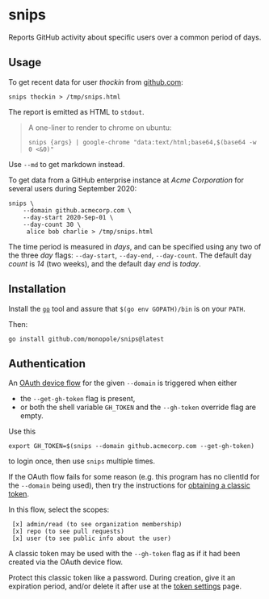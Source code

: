 [github.com]: github.com
[OAuth device flow]: https://docs.github.com/en/apps/oauth-apps/building-oauth-apps/authorizing-oauth-apps#device-flow
[token settings]: https://github.com/settings/tokens
[obtaining a classic token]: https://docs.github.com/en/authentication/keeping-your-account-and-data-secure/creating-a-personal-access-token#creating-a-personal-access-token-classic
[pandoc]: https://pandoc.org/
[`go`]: https://go.dev


<!--
 TODO

 * Add jira access via https://github.com/ctreminiom/go-atlassian
-->


# snips

Reports GitHub activity about specific users over a common period of days.

## Usage

To get recent data for user _thockin_ from [github.com]:

```
snips thockin > /tmp/snips.html
```

The report is emitted as HTML to `stdout`.

> A one-liner to render to chrome on ubuntu:
>
> ```
> snips {args} | google-chrome "data:text/html;base64,$(base64 -w 0 <&0)"
> ```

Use `--md` to get markdown instead.

To get data from a GitHub enterprise instance at _Acme Corporation_
for several users during September 2020:

```
snips \
    --domain github.acmecorp.com \
    --day-start 2020-Sep-01 \
    --day-count 30 \
     alice bob charlie > /tmp/snips.html
```

The time period is measured in _days_,
and can be specified  using any two of the
three _day_ flags:
`--day-start`, `--day-end`, `--day-count`.
The default day _count_ is _14_ (two weeks),
and the default day _end_ is _today_.

## Installation

Install the [`go`] tool and
assure that `$(go env GOPATH)/bin` is on your `PATH`.

Then:
```
go install github.com/monopole/snips@latest
```

## Authentication

An [OAuth device flow] for the given `--domain` is triggered when either

 * the `--get-gh-token` flag is present,
 * or both the shell variable `GH_TOKEN` and the `--gh-token` override flag are empty.

Use this
```
export GH_TOKEN=$(snips --domain github.acmecorp.com --get-gh-token)
```
to login once, then use `snips` multiple times.

If the OAuth flow fails for some reason (e.g.
this program has no clientId for the `--domain` being used),
then try the instructions for [obtaining a classic token].

In this flow, select the scopes:
```
 [x] admin/read (to see organization membership)
 [x] repo (to see pull requests)
 [x] user (to see public info about the user)
```

A classic token may be used with the `--gh-token` flag
as if it had been created via the OAuth device flow.

Protect this classic token like a password. During creation,
give it an expiration period, and/or delete it after
use at the [token settings] page.
